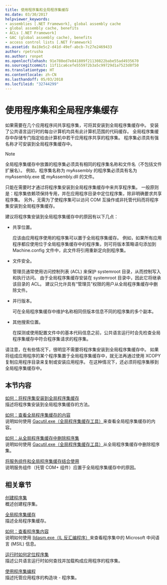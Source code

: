 ```yaml
---
title: 使用程序集和全局程序集缓存
ms.date: 03/30/2017
helpviewer_keywords:
- assemblies [.NET Framework], global assembly cache
- global assembly cache, benefits
- ACLs [.NET Framework]
- GAC (global assembly cache), benefits
- access control lists [.NET Framework]
ms.assetid: 8a18e5c2-d41d-49ef-abcb-7c27e2469433
author: rpetrusha
ms.author: ronpet
ms.openlocfilehash: 91e780ed7e841809f21130822babe55ad4935670
ms.sourcegitcommit: 11f11ca6cefe555972b3a5c99729d1a7523d8f50
ms.translationtype: HT
ms.contentlocale: zh-CN
ms.lasthandoff: 05/03/2018
ms.locfileid: "32744299"
---
```

# <a name="working-with-assemblies-and-the-global-assembly-cache"></a>使用程序集和全局程序集缓存
如果需要在几个应用程序间共享程序集，可将其安装到全局程序集缓存中。 安装了公共语言运行时的每台计算机均具有此计算机范围的代码缓存。 全局程序集缓存中存储专门指定给由计算机中若干应用程序共享的程序集。 程序集必须具有强名称才可安装到全局程序集缓存中。  
  
> [!NOTE]
>  全局程序集缓存中放置的程序集必须具有相同的程序集名称和文件名（不包括文件扩展名）。 例如，程序集名称为 myAssembly 的程序集必须具有名为 myAssembly.exe 或 myAssembly.dll 的文件。  
  
 只能在需要时才通过将程序集安装到全局程序集缓存中来共享程序集。 一般原则是：程序集依赖项保持专用，并在应用程序目录中定位程序集，除非明确要求共享程序集。 另外，无需为了使程序集可以访问 COM 互操作或非托管代码而将程序集安装到全局程序集缓存。  
  
 建议将程序集安装到全局程序集缓存中的原因有以下几点：  
  
-   共享位置。  
  
     应该由应用程序使用的程序集可以置于全局程序集缓存。 例如，如果所有应用程序都应使用位于全局程序集缓存中的程序集，则可将版本策略语句添加到 Machine.config 文件中，此文件将引用重新定向到程序集。  
  
-   文件安全。  
  
     管理员通常使用访问控制列表 (ACL) 来保护 systemroot 目录，从而控制写入和执行访问。 由于全局程序集缓存安装在 systemroot 目录中，因此它将继承该目录的 ACL。 建议只允许具有“管理员”权限的用户从全局程序集缓存中删除文件。  
  
-   并行版本。  
  
     可在全局程序集缓存中维护名称相同但版本信息不同的程序集的多个副本。  
  
-   其他搜索位置。  
  
     在探测或使用配置文件中的基本代码信息之前，公共语言运行时会先检查全局程序集缓存中符合程序集请求的程序集。  
  
 请注意，在有些情况下，很明显不需要将程序集安装到全局程序集缓存中。 如果将组成应用程序的某个程序集置于全局程序集缓存中，就无法再通过使用 XCOPY 复制应用程序目录来复制或安装应用程序。 在这种情况下，还必须将程序集移到全局程序集缓存中。  
  
## <a name="in-this-section"></a>本节内容  
 [如何：将程序集安装到全局程序集缓存](../../../docs/framework/app-domains/how-to-install-an-assembly-into-the-gac.md)  
 描述将程序集安装到全局程序集缓存的方法。  
  
 [如何：查看全局程序集缓存的内容](../../../docs/framework/app-domains/how-to-view-the-contents-of-the-gac.md)  
 说明如何使用 [Gacutil.exe（全局程序集缓存工具）](../../../docs/framework/tools/gacutil-exe-gac-tool.md)来查看全局程序集缓存的内容。  
  
 [如何：从全局程序集缓存中删除程序集](../../../docs/framework/app-domains/how-to-remove-an-assembly-from-the-gac.md)  
 说明如何使用 [Gacutil.exe（全局程序集缓存工具）](../../../docs/framework/tools/gacutil-exe-gac-tool.md)从全局程序集缓存中删除程序集。  
  
 [将服务组件和全局程序集缓存结合使用](../../../docs/framework/app-domains/use-serviced-components-with-the-gac.md)  
 说明服务组件（托管 COM+ 组件）应置于全局程序集缓存中的原因。  
  
## <a name="related-sections"></a>相关章节  
 [创建程序集](../../../docs/framework/app-domains/create-assemblies.md)  
 概述创建程序集。  
  
 [全局程序集缓存](../../../docs/framework/app-domains/gac.md)  
 描述全局程序集缓存。  
  
 [如何：查看程序集内容](../../../docs/framework/app-domains/how-to-view-assembly-contents.md)  
 说明如何使用 [Ildasm.exe（IL 反汇编程序）](../../../docs/framework/tools/ildasm-exe-il-disassembler.md)来查看程序集中的 Microsoft 中间语言 (MSIL) 信息。  
  
 [运行时如何定位程序集](../../../docs/framework/deployment/how-the-runtime-locates-assemblies.md)  
 描述公共语言运行时如何查找并加载构成应用程序的程序集。  
  
 [使用程序集编程](../../../docs/framework/app-domains/programming-with-assemblies.md)  
 描述托管应用程序的构造块 - 程序集。
